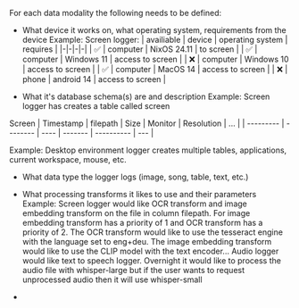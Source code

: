For each data modality the following needs to be defined:

- What device it works on, what operating system, requirements from the device
  Example:
  Screen logger:
  | availiable | device | operating system | requires |
  |-|-|-|-|
  | ✅ | computer | NixOS 24.11 | to screen |
  | ✅ | computer | Windows 11 | access to screen |
  | ❌ | computer | Windows 10 | access to screen |
  | ✅ | computer | MacOS 14 | access to screen |
  | ❌ | phone | android 14 | access to screen |

- What it's database schema(s) are and description
  Example:
  Screen logger has creates a table called screen

Screen
| Timestamp | filepath | Size | Monitor | Resolution | ... |
| --------- | -------- | ---- | ------- | ---------- | --- |

Example:
Desktop environment logger creates multiple tables, applications, current workspace, mouse, etc.

- What data type the logger logs (image, song, table, text, etc.)
- What processing transforms it likes to use and their parameters
  Example:
  Screen logger would like OCR transform and image embedding transform on the file in column filepath. For image embedding transform has a priority of 1 and OCR transform has a priority of 2. The OCR transform would like to use the tesseract engine with the language set to eng+deu. The image embedding transform would like to use the CLIP model with the text encoder...
  Audio logger would like text to speech logger. Overnight it would like to process the audio file with whisper-large but if the user wants to request unprocessed audio then it will use whisper-small

-
